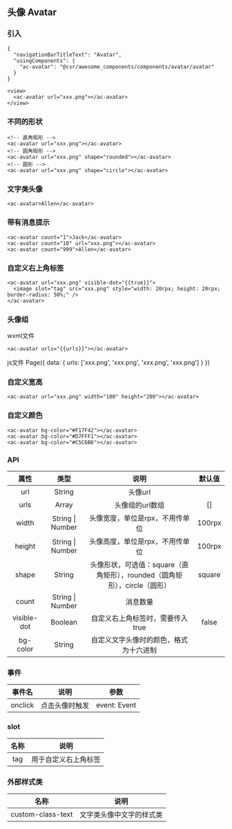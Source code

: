 ## 头像 Avatar

### 引入

```
{
  "navigationBarTitleText": "Avatar",
  "usingComponents": {
    "ac-avatar": "@csr/awesome_components/components/avatar/avatar"
  }
}

<view>
  <ac-avatar url="xxx.png"></ac-avatar>
</view>
```

### 不同的形状

```
<!-- 直角矩形 -->
<ac-avatar url="xxx.png"></ac-avatar>
<!-- 圆角矩形 -->
<ac-avatar url="xxx.png" shape="rounded"></ac-avatar>
<!-- 圆形 -->
<ac-avatar url="xxx.png" shape="circle"></ac-avatar>
```

### 文字类头像
```
<ac-avatar>Allen</ac-avatar>
```

### 带有消息提示
```
<ac-avatar count="1">Jack</ac-avatar>
<ac-avatar count="10" url="xxx.png"></ac-avatar>
<ac-avatar count="999">Allen</ac-avatar>
```

### 自定义右上角标签
```
<ac-avatar url="xxx.png" visible-dot="{{true}}">
  <image slot="tag" src="xxx.png" style="width: 20rpx; height: 20rpx; border-radius: 50%;" />
</ac-avatar>
```

### 头像组
wxml文件
```
<ac-avatar urls="{{urls}}"></ac-avatar>
```
js文件
Page({
  data: {
    urls: ['xxx.png', 'xxx.png', 'xxx.png', 'xxx.png']
  }
})

### 自定义宽高
```
<ac-avatar url="xxx.png" width="100" height="200"></ac-avatar>
```
### 自定义颜色
```
<ac-avatar bg-color="#F17F42"></ac-avatar>
<ac-avatar bg-color="#D7FFF1"></ac-avatar>
<ac-avatar bg-color="#C5C6B6"></ac-avatar>
```

### API
| 属性 | 类型 | 说明 | 默认值 |
| :---: | :----: | :----: | :----: |
| url | String | 头像url |
| urls | Array | 头像组的url数组 | []
| width | String \| Number | 头像宽度，单位是rpx，不用传单位 | 100rpx
| height | String \| Number | 头像高度，单位是rpx，不用传单位 | 100rpx
| shape | String | 头像形状，可选值：square（直角矩形），rounded（圆角矩形），circle（圆形） | square
| count | String \| Number | 消息数量 | 
| visible-dot | Boolean | 自定义右上角标签时，需要传入true | false
| bg-color | String | 自定义文字头像时的颜色，格式为十六进制 | 

### 事件
| 事件名  | 说明 | 参数 |
| :---: | :----: | :----: |
| onclick | 点击头像时触发 | event: Event


### slot

| 名称 | 说明 |
| :---: | :----: |
| tag | 用于自定义右上角标签 | 

### 外部样式类

| 名称 | 说明 |
| :---: | :----: |
| custom-class-text | 文字类头像中文字的样式类 | 